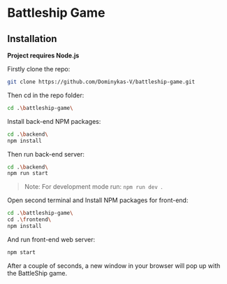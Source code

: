 # Battleship Game

## Installation
**Project requires Node.js**

Firstly clone the repo:
```sh
git clone https://github.com/Dominykas-V/battleship-game.git
```
Then cd in the repo folder:
```sh
cd .\battleship-game\
```
Install back-end NPM packages:
```sh
cd .\backend\
npm install
```
Then run back-end server:
```sh
cd .\backend\
npm run start
```
> Note: For development mode run: `npm run dev `.
 
Open second terminal and Install NPM packages for front-end:
```sh
cd .\battleship-game\
cd .\frontend\
npm install 
```
And run front-end web server:
```sh
npm start
```

After a couple of seconds, a new window in your browser will pop up with the BattleShip game.
